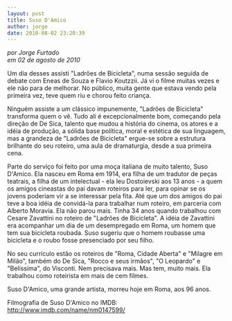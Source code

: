 ```yaml
---
layout: post
title: Suso D'Amico
author: jorge
date: 2010-08-02 23:20:39
---
```

*por Jorge Furtado*\
*em 02 de agosto de 2010*

Um dia desses assisti "Ladrões de Bicicleta", numa sessão seguida de debate com Eneas de Souza e Flavio Koutzzii. Já vi o filme muitas vezes e ele não para de melhorar. No público, muita gente que estava vendo pela primeira vez, teve quem riu e chorou feito criança.

Ninguém assiste a um clássico impunemente, "Ladrões de Bicicleta" transforma quem o vê. Tudo ali é excepcionalmente bom, começando pela direção de De Sica, talento que mudou a história do cinema, os atores e a idéia de produção, a sólida base política, moral e estética de sua linguagem, mas a grandeza de "Ladrões de Bicicleta" ergue-se sobre a estrutura brilhante do seu roteiro, uma aula de dramaturgia, desde a sua primeira cena.

Parte do serviço foi feito por uma moça italiana de muito talento, Suso D'Amico. Ela nasceu em Roma em 1914, era filha de um tradutor de peças teatrais, a filha de um intelectual - ela leu Dostoievski aos 13 anos - a quem os amigos cineastas do pai davam roteiros para ler, para opinar se os jovens poderiam vir a se interessar pela fita. Até que um dos amigos do pai teve a boa idéia de convidá-la para trabalhar num roteiro, em parceria com Alberto Moravia. Ela não parou mais. Tinha 34 anos quando trabalhou com Cesare Zavattini no roteiro de "Ladrões de Bicicleta". A idéia de Zavattini era acompanhar um dia de um desempregado em Roma, um homem que tem sua bicicleta roubada. Suso sugeriu que o homem roubasse uma bicicleta e o roubo fosse presenciado por seu filho.

No seu currículo estão os roteiros de "Roma, Cidade Aberta" e "Milagre em Milão", também do De Sica, "Rocco e seus irmãos", "O Leopardo" e "Belíssima", do Visconti. Nem precisava mais. Mas tem, muito mais. Ela trabalhou como roteirista em mais de cem filmes.

Suso D'Amico, uma grande artista, morreu hoje em Roma, aos 96 anos.

Filmografia de Suso D'Amico no IMDB:\
<http://www.imdb.com/name/nm0147599/>